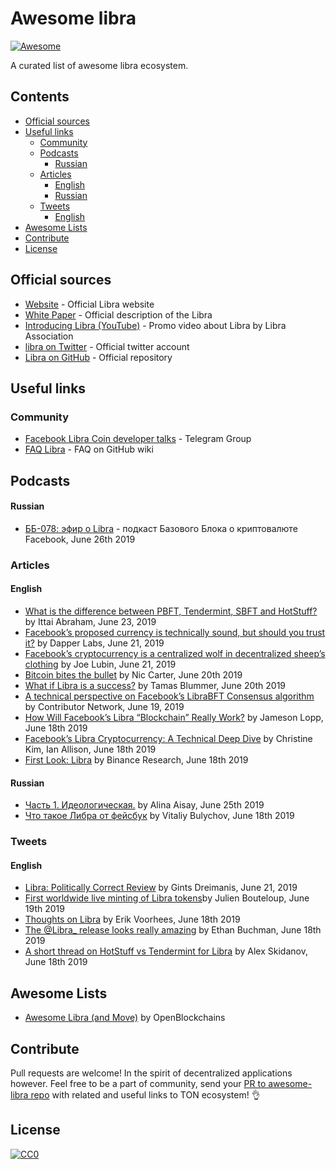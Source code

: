 # Awesome libra
[![Awesome](https://awesome.re/badge.svg)](https://awesome.re)

A curated list of awesome libra ecosystem.

## Contents

<!-- START doctoc generated TOC please keep comment here to allow auto update -->
<!-- DON'T EDIT THIS SECTION, INSTEAD RE-RUN doctoc TO UPDATE -->

- [Official sources](#official-sources)
- [Useful links](#useful-links)
  - [Community](#community)
  - [Podcasts](#podcasts)
    - [Russian](#russian)
  - [Articles](#articles)
    - [English](#english)
    - [Russian](#russian)
  - [Tweets](#tweets)
    - [English](#english)
- [Awesome Lists](#awesome-lists)
- [Contribute](#contribute)
- [License](#license)

<!-- END doctoc generated TOC please keep comment here to allow auto update -->

## Official sources

- [Website](https://libra.org) - Official Libra website
- [White Paper](https://libra.org/en-US/white-paper/) - Official description of the Libra
- [Introducing Libra (YouTube)](https://www.youtube.com/watch?time_continue=1&v=4zw-jpVFKMY) - Promo video about Libra by Libra Association
- [libra on Twitter](https://twitter.com/search/libra) - Official twitter account
- [Libra on GitHub](https://github.com/libra/libra) - Official repository

## Useful links
### Community
- [Facebook Libra Coin developer talks](https://t.me/LibraCoinDev) - Telegram Group 
- [FAQ Libra](https://github.com/copperbits/awesome-libra/wiki/FAQ-Libra) - FAQ on GitHub wiki

## Podcasts
#### Russian
- [ББ-078: эфир о Libra](https://basicblockradio.com/e078/) - подкаст Базового Блока о криптовалюте Facebook, June 26th 2019

### Articles
#### English
- [What is the difference between PBFT, Tendermint, SBFT and HotStuff?](https://ittaiab.github.io/2019-06-23-what-is-the-difference-between/) by Ittai Abraham, June 23, 2019
- [Facebook’s proposed currency is technically sound, but should you trust it?](https://medium.com/dapperlabs/dapper-labs-cto-reviews-libra-s-white-paper-656638778100) by Dapper Labs, June 21, 2019
- [Facebook’s cryptocurrency is a centralized wolf in decentralized sheep’s clothing](https://qz.com/1649526/facebook-is-begging-us-to-trust-libra-but-should-we/) by Joe Lubin, June 21, 2019
- [Bitcoin bites the bullet](https://medium.com/@nic__carter/bitcoin-bites-the-bullet-8005a2a62d29) by Nic Carter, June 20th 2019
- [What if Libra is a success?](https://medium.com/@tamas.blummer/what-if-libra-is-a-success-661ca2f9c934) by Tamas Blummer, June 20th 2019
- [A technical perspective on Facebook’s LibraBFT Consensus algorithm](https://www.theblockcrypto.com/2019/06/19/a-technical-perspective-on-facebooks-librabft-consensus-algorithm/?fbclid=IwAR2W00G6kEg7QJQdRNC806mFrSxAZxUJHb9qa8pi1eRZEzXo1nHFz6_OgiE) by Contributor Network, June 19, 2019
- [How Will Facebook’s Libra “Blockchain” Really Work?](https://onezero.medium.com/thoughts-on-libra-blockchain-49b8f6c26372) by Jameson Lopp, June 18th 2019
- [Facebook’s Libra Cryptocurrency: A Technical Deep Dive](https://www.coindesk.com/facebooks-libra-cryptocurrency-a-technical-deep-dive) by Christine Kim, Ian Allison, June 18th 2019
- [First Look: Libra](https://info.binance.com/en/research/marketresearch/libra.html) by Binance Research, June 18th 2019

#### Russian
- [Часть 1. Идеологическая.](https://www.facebook.com/alina.aseeva.3/posts/3261817820498902) by Alina Aisay, June 25th 2019
- [Что такое Либра от фейсбук](https://www.facebook.com/photo.php?fbid=10217115548355124&set=a.4195399017538&type=3&theater) by Vitaliy Bulychov, June 18th 2019

### Tweets
#### English
- [Libra: Politically Correct Review](https://serokell.io/blog/libra-review) by Gints Dreimanis, June 21, 2019
- [First worldwide live minting of Libra tokens](https://twitter.com/bneiluj/status/1141290711725330434)by Julien Bouteloup, June 19th 2019
- [Thoughts on Libra](https://twitter.com/ErikVoorhees/status/1141062947055079426) by Erik Voorhees, June 18th 2019
- [The @Libra_ release looks really amazing](https://twitter.com/buchmanster/status/1140993066016358400) by Ethan Buchman, June 18th 2019
- [A short thread on HotStuff vs Tendermint for Libra](https://twitter.com/alexskidanov/status/1141040292767789056) by Alex Skidanov, June 18th 2019


## Awesome Lists
- [Awesome Libra (and Move)](https://github.com/openblockchains/awesome-libra) by OpenBlockchains

## Contribute

Pull requests are welcome! In the spirit of decentralized applications however.
Feel free to be a part of community, send your [PR to awesome-libra repo](https://github.com/copperbits/awesome-libra/edit/master/README.md) with related and useful links to TON ecosystem! 👌

## License

[![CC0](http://mirrors.creativecommons.org/presskit/buttons/88x31/svg/cc-zero.svg)](http://creativecommons.org/publicdomain/zero/1.0)
